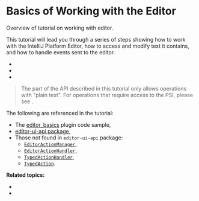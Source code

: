 <!-- Copyright 2000-2024 JetBrains s.r.o. and contributors. Use of this source code is governed by the Apache 2.0 license. -->

# Basics of Working with the Editor

<link-summary>Overview of tutorial on working with editor.</link-summary>

This tutorial will lead you through a series of steps showing how to work with the IntelliJ Platform Editor, how to access and modify text it contains, and how to handle events sent to the editor.
* [](working_with_text.md)
* [](coordinates_system.md)
* [](editor_events.md)

> The part of the API described in this tutorial only allows operations with "plain text".
> For operations that require access to the PSI, please see [](psi.md).

The following are referenced in the tutorial:
* The [editor_basics](%gh-sdk-samples-master%/editor_basics/) plugin code sample,
* [editor-ui-api package](%gh-ic%/platform/editor-ui-api),
* Those not found in `editor-ui-api` package:
  * [`EditorActionManager`](%gh-ic%/platform/platform-api/src/com/intellij/openapi/editor/actionSystem/EditorActionManager.java),
  * [`EditorActionHandler`](%gh-ic%/platform/platform-api/src/com/intellij/openapi/editor/actionSystem/EditorActionHandler.java),
  * [`TypedActionHandler`](%gh-ic%/platform/platform-api/src/com/intellij/openapi/editor/actionSystem/TypedActionHandler.java),
  * [`TypedAction`](%gh-ic%/platform/platform-api/src/com/intellij/openapi/editor/actionSystem/TypedAction.java).

**Related topics:**
* [](basic_action_system.md)
* [](threading_model.md)
